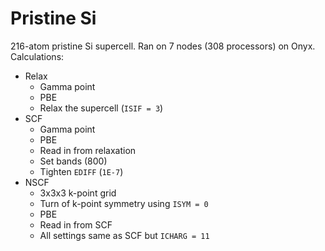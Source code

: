 # Pristine Si

216-atom pristine Si supercell. Ran on 7 nodes (308 processors) on Onyx.
Calculations:
* Relax
  * Gamma point
  * PBE
  * Relax the supercell (`ISIF = 3`)
* SCF
  * Gamma point
  * PBE
  * Read in from relaxation
  * Set bands (800)
  * Tighten `EDIFF` (`1E-7`)
* NSCF
  * 3x3x3 k-point grid
  * Turn of k-point symmetry using `ISYM = 0`
  * PBE
  * Read in from SCF
  * All settings same as SCF but `ICHARG = 11`
